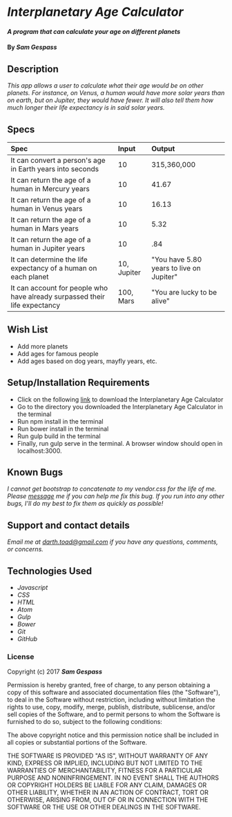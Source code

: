 # _Interplanetary Age Calculator_

#### _A program that can calculate your age on different planets_

#### By _**Sam Gespass**_

## Description

_This app allows a user to calculate what their age would be on other planets. For instance, on Venus, a human would have more solar years than on earth, but on Jupiter, they would have fewer. It will also tell them how much longer their life expectancy is in said solar years._

## Specs

| Spec | Input | Output |
| :-------------     | :------------- | :------------- |
| It can convert a person's age in Earth years into seconds | 10 | 315,360,000 |
| It can return the age of a human in Mercury years | 10 | 41.67 |
| It can return the age of a human in Venus years | 10 | 16.13 |
| It can return the age of a human in Mars years | 10 | 5.32 |
| It can return the age of a human in Jupiter years | 10 | .84 |
| It can determine the life expectancy of a human on each planet | 10, Jupiter | "You have 5.80 years to live on Jupiter" |
| It can account for people who have already surpassed their life expectancy | 100, Mars | "You are lucky to be alive" |

## Wish List
* Add more planets
* Add ages for famous people
* Add ages based on dog years, mayfly years, etc.

## Setup/Installation Requirements

* Click on the following [link](https://github.com/darthtoad/Interplanetary-Age-Calculator) to download the Interplanetary Age Calculator
* Go to the directory you downloaded the Interplanetary Age Calculator in the terminal
* Run npm install in the terminal
* Run bower install in the terminal
* Run gulp build in the terminal
* Finally, run gulp serve in the terminal. A browser window should open in localhost:3000.

## Known Bugs

_I cannot get bootstrap to concatenate to my vendor.css for the life of me. Please [message](mailto:darth.toad@gmail.com) me if you can help me fix this bug. If you run into any other bugs, I'll do my best to fix them as quickly as possible!_

## Support and contact details

_Email me at [darth.toad@gmail.com](mailto:darth.toad@gmail.com) if you have any questions, comments, or concerns._

## Technologies Used

* _Javascript_
* _CSS_
* _HTML_
* _Atom_
* _Gulp_
* _Bower_
* _Git_
* _GitHub_

### License

Copyright (c) 2017 ****_Sam Gespass_****

Permission is hereby granted, free of charge, to any person obtaining a copy of this software and associated documentation files (the "Software"), to deal in the Software without restriction, including without limitation the rights to use, copy, modify, merge, publish, distribute, sublicense, and/or sell copies of the Software, and to permit persons to whom the Software is furnished to do so, subject to the following conditions:

The above copyright notice and this permission notice shall be included in all copies or substantial portions of the Software.

THE SOFTWARE IS PROVIDED "AS IS", WITHOUT WARRANTY OF ANY KIND, EXPRESS OR IMPLIED, INCLUDING BUT NOT LIMITED TO THE WARRANTIES OF MERCHANTABILITY, FITNESS FOR A PARTICULAR PURPOSE AND NONINFRINGEMENT. IN NO EVENT SHALL THE AUTHORS OR COPYRIGHT HOLDERS BE LIABLE FOR ANY CLAIM, DAMAGES OR OTHER LIABILITY, WHETHER IN AN ACTION OF CONTRACT, TORT OR OTHERWISE, ARISING FROM, OUT OF OR IN CONNECTION WITH THE SOFTWARE OR THE USE OR OTHER DEALINGS IN THE SOFTWARE.
